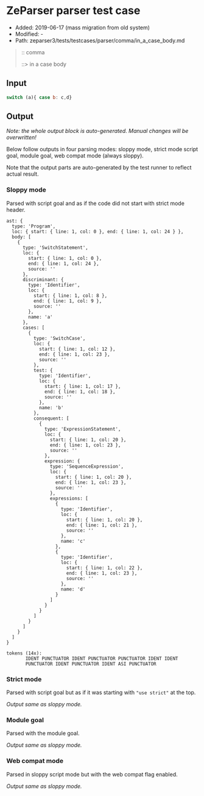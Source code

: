 # ZeParser parser test case

- Added: 2019-06-17 (mass migration from old system)
- Modified: -
- Path: zeparser3/tests/testcases/parser/comma/in_a_case_body.md

> :: comma
>
> ::> in a case body

## Input

`````js
switch (a){ case b: c,d}
`````

## Output

_Note: the whole output block is auto-generated. Manual changes will be overwritten!_

Below follow outputs in four parsing modes: sloppy mode, strict mode script goal, module goal, web compat mode (always sloppy).

Note that the output parts are auto-generated by the test runner to reflect actual result.

### Sloppy mode

Parsed with script goal and as if the code did not start with strict mode header.

`````
ast: {
  type: 'Program',
  loc: { start: { line: 1, col: 0 }, end: { line: 1, col: 24 } },
  body: [
    {
      type: 'SwitchStatement',
      loc: {
        start: { line: 1, col: 0 },
        end: { line: 1, col: 24 },
        source: ''
      },
      discriminant: {
        type: 'Identifier',
        loc: {
          start: { line: 1, col: 8 },
          end: { line: 1, col: 9 },
          source: ''
        },
        name: 'a'
      },
      cases: [
        {
          type: 'SwitchCase',
          loc: {
            start: { line: 1, col: 12 },
            end: { line: 1, col: 23 },
            source: ''
          },
          test: {
            type: 'Identifier',
            loc: {
              start: { line: 1, col: 17 },
              end: { line: 1, col: 18 },
              source: ''
            },
            name: 'b'
          },
          consequent: [
            {
              type: 'ExpressionStatement',
              loc: {
                start: { line: 1, col: 20 },
                end: { line: 1, col: 23 },
                source: ''
              },
              expression: {
                type: 'SequenceExpression',
                loc: {
                  start: { line: 1, col: 20 },
                  end: { line: 1, col: 23 },
                  source: ''
                },
                expressions: [
                  {
                    type: 'Identifier',
                    loc: {
                      start: { line: 1, col: 20 },
                      end: { line: 1, col: 21 },
                      source: ''
                    },
                    name: 'c'
                  },
                  {
                    type: 'Identifier',
                    loc: {
                      start: { line: 1, col: 22 },
                      end: { line: 1, col: 23 },
                      source: ''
                    },
                    name: 'd'
                  }
                ]
              }
            }
          ]
        }
      ]
    }
  ]
}

tokens (14x):
       IDENT PUNCTUATOR IDENT PUNCTUATOR PUNCTUATOR IDENT IDENT
       PUNCTUATOR IDENT PUNCTUATOR IDENT ASI PUNCTUATOR
`````

### Strict mode

Parsed with script goal but as if it was starting with `"use strict"` at the top.

_Output same as sloppy mode._

### Module goal

Parsed with the module goal.

_Output same as sloppy mode._

### Web compat mode

Parsed in sloppy script mode but with the web compat flag enabled.

_Output same as sloppy mode._
